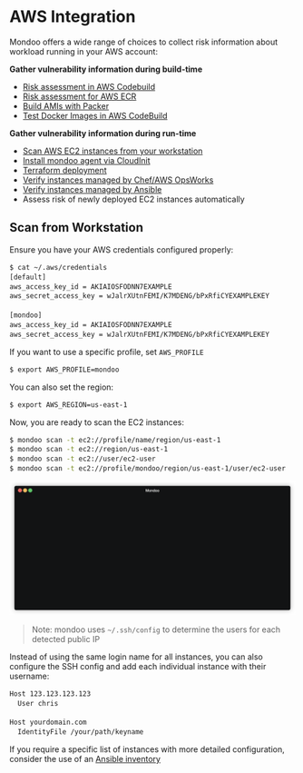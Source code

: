 # AWS Integration

Mondoo offers a wide range of choices to collect risk information about workload running in your AWS account:

**Gather vulnerability information during build-time**

 - [Risk assessment in AWS Codebuild](../cicd/aws-codebuild#aws-codebuild)
 - [Risk assessment for AWS ECR](../registry/aws_ecr#aws-elastic-container-registry)
 - [Build AMIs with Packer](../devops/packer)
 - [Test Docker Images in AWS CodeBuild](../cicd/aws-codebuild)

**Gather vulnerability information during run-time**

  - [Scan AWS EC2 instances from your workstation](#scan-from-workstation)
  - [Install mondoo agent via CloudInit](../../agent/installation/cloudinit#aws-ec2-instance-user-data)
  - [Terraform deployment](../devops/terraform)
  - [Verify instances managed by Chef/AWS OpsWorks](../../agent/installation/chef)
  - [Verify instances managed by Ansible](../../agent/installation/ansible)
  - Assess risk of newly deployed EC2 instances automatically

## Scan from Workstation

Ensure you have your AWS credentials configured properly:

```bash
$ cat ~/.aws/credentials
[default]
aws_access_key_id = AKIAIOSFODNN7EXAMPLE
aws_secret_access_key = wJalrXUtnFEMI/K7MDENG/bPxRfiCYEXAMPLEKEY

[mondoo]
aws_access_key_id = AKIAIOSFODNN7EXAMPLE
aws_secret_access_key = wJalrXUtnFEMI/K7MDENG/bPxRfiCYEXAMPLEKEY
```

If you want to use a specific profile, set `AWS_PROFILE`

```bash
$ export AWS_PROFILE=mondoo
```

You can also set the region:

```bash
$ export AWS_REGION=us-east-1 
```

Now, you are ready to scan the EC2 instances:

```bash
$ mondoo scan -t ec2://profile/name/region/us-east-1
$ mondoo scan -t ec2://region/us-east-1
$ mondoo scan -t ec2://user/ec2-user
$ mondoo scan -t ec2://profile/mondoo/region/us-east-1/user/ec2-user
```

![Mondoo AWS EC2 instances scan from CLI](../../assets/videos/aws-ec2-scan.gif)

> Note: mondoo uses `~/.ssh/config` to determine the users for each detected public IP

Instead of using the same login name for all instances, you can also configure the SSH config and add each individual instance with their username:

```bash
Host 123.123.123.123 
  User chris

Host yourdomain.com
  IdentityFile /your/path/keyname
````

If you require a specific list of instances with more detailed configuration, consider the use of an [Ansible inventory](../devops/ansible)
